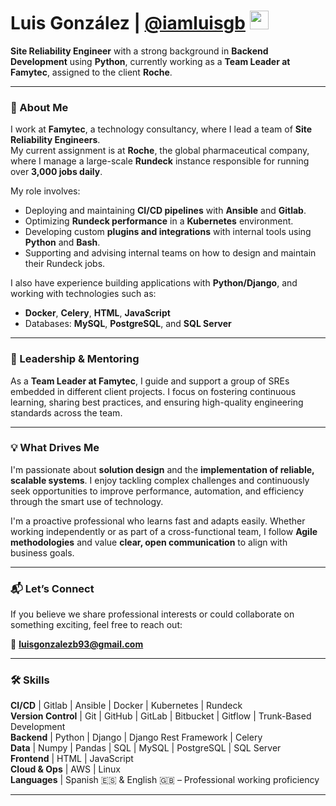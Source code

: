 # Luis González | [@iamluisgb](https://www.linkedin.com/in/iamluisgb/) <img src="https://raw.githubusercontent.com/MartinHeinz/MartinHeinz/master/wave.gif" width="30px">

**Site Reliability Engineer** with a strong background in **Backend Development** using **Python**, currently working as a **Team Leader at Famytec**, assigned to the client **Roche**.

---

### 💼 About Me

I work at **Famytec**, a technology consultancy, where I lead a team of **Site Reliability Engineers**.  
My current assignment is at **Roche**, the global pharmaceutical company, where I manage a large-scale **Rundeck** instance responsible for running over **3,000 jobs daily**.

My role involves:

- Deploying and maintaining **CI/CD pipelines** with **Ansible** and **Gitlab**.  
- Optimizing **Rundeck performance** in a **Kubernetes** environment.  
- Developing custom **plugins and integrations** with internal tools using **Python** and **Bash**.  
- Supporting and advising internal teams on how to design and maintain their Rundeck jobs.

I also have experience building applications with **Python/Django**, and working with technologies such as:

- **Docker**, **Celery**, **HTML**, **JavaScript**
- Databases: **MySQL**, **PostgreSQL**, and **SQL Server**

---

### 🧭 Leadership & Mentoring

As a **Team Leader at Famytec**, I guide and support a group of SREs embedded in different client projects. I focus on fostering continuous learning, sharing best practices, and ensuring high-quality engineering standards across the team.

---

### 💡 What Drives Me

I'm passionate about **solution design** and the **implementation of reliable, scalable systems**. I enjoy tackling complex challenges and continuously seek opportunities to improve performance, automation, and efficiency through the smart use of technology.

I'm a proactive professional who learns fast and adapts easily. Whether working independently or as part of a cross-functional team, I follow **Agile methodologies** and value **clear, open communication** to align with business goals.

---

### 📬 Let’s Connect

If you believe we share professional interests or could collaborate on something exciting, feel free to reach out:

📧 **luisgonzalezb93@gmail.com**

---

### 🛠️ Skills

**CI/CD** | Gitlab | Ansible | Docker | Kubernetes | Rundeck  
**Version Control** | Git | GitHub | GitLab | Bitbucket | Gitflow | Trunk-Based Development  
**Backend** | Python | Django | Django Rest Framework | Celery  
**Data** | Numpy | Pandas | SQL | MySQL | PostgreSQL | SQL Server  
**Frontend** | HTML | JavaScript  
**Cloud & Ops** | AWS | Linux  
**Languages** | Spanish 🇪🇸 & English 🇬🇧 – Professional working proficiency

---
